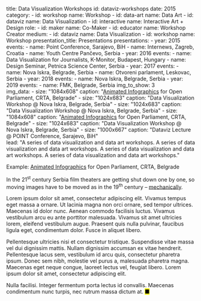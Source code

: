 title: Data Visualization Workshops
id: dataviz-workshops
date: 2015
category: 
    - id: workshop
      name: Workshop
    - id: data-art
      name: Data Art
    - id: dataviz
      name: Data Visualization
    - id: interactive
      name: Interactive Art + Design
role:
    - id: maker
      name: Co-Maker
    - id: educator
      name: Workshop Creator
medium:
    - id: dataviz
      name: Data Visualization
    - id: workshop
      name: Workshop
presentation_title: Presentations
presentations:
    - year: 2015
      events:
        - name: Point Conference, Sarajevo, BiH
        - name: Internews, Zagreb, Croatia
        - name: Youth Centre Pančevo, Serbia
    - year: 2016
      events:
        - name: Data Visualization for Journalists, K-Monitor, Budapest, Hungary
        - name: Design Seminar, Petnica Science Center, Serbia
    - year: 2017
      events:
        - name: Nova Iskra, Belgrade, Serbia
        - name: Otvoreni parlament, Leskovac, Serbia
    - year: 2018
      events:
        - name: Nova Iskra, Belgrade, Serbia
    - year: 2019
      events:
        - name: FMK, Belgrade, Serbia
img_to_show: 3       
img_data:
    - size: "1084x608"
      caption: "<a href='https://www.youtube.com/watch?v=pYyaMJ2aN2o' target='_blank'>Animated Infographics</a> for Open Parliament, CRTA, Belgrade"
    - size: "1024x683"
      caption: "Data Visualization Workshop @ Nova Iskra, Belgrade, Serbia"
    - size: "1024x683"
      caption: "Data Visualization Workshop @ Nova Iskra, Belgrade, Serbia"
    - size: "1084x608"
      caption: "<a href='https://www.youtube.com/watch?v=pYyaMJ2aN2o' target='_blank'>Animated Infographics</a> for Open Parliament, CRTA, Belgrade"
    - size: "1024x683"
      caption: "Data Visualization Workshop @ Nova Iskra, Belgrade, Serbia"
    - size: "1000x667"
      caption: "Dataviz Lecture @ POINT Conference, Sarajevo, BiH"    
lead: "A series of data visualization and data art workshops. A series of data visualization and data art workshops. A series of data visualization and data art workshops. A series of data visualization and data art workshops."

Example: <a href='https://www.youtube.com/watch?v=pYyaMJ2aN2o' target='_blank'>Animated Infographics</a> for Open Parliament, CRTA, Belgrade

In the 21<sup>st</sup> century Serbia film theaters are getting shut down one by one, so moving images have to
be moved as in the 19<sup>th</sup> century – <a href='https://en.wikipedia.org/wiki/Precursors_of_film' target='_blank'>mechanically</a>.

Lorem ipsum dolor sit amet, consectetur adipiscing elit. Vivamus tempus eget massa a ornare. Ut lacinia magna non orci ornare, sed tempor ultrices. Maecenas id dolor nunc. Aenean commodo facilisis luctus. Vivamus vestibulum arcu eu ante porttitor malesuada. Vivamus sit amet ultricies lorem, eleifend vestibulum augue. Praesent quis nulla pulvinar, faucibus ligula eget, condimentum dolor. Fusce in aliquet libero.

Pellentesque ultricies nisi et consectetur tristique. Suspendisse vitae massa vel dui dignissim mattis. Nullam dignissim accumsan ex vitae hendrerit. Pellentesque lacus sem, vestibulum id arcu quis, consectetur pharetra ipsum. Donec sem nibh, molestie vel purus a, malesuada pharetra magna. Maecenas eget neque congue, laoreet lectus vel, feugiat libero. Lorem ipsum dolor sit amet, consectetur adipiscing elit.

Nulla facilisi. Integer fermentum porta lectus id convallis. Maecenas condimentum nunc turpis, nec rutrum massa dictum at. <mark>&#9632;</mark>